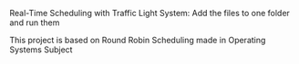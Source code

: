 Real-Time Scheduling with Traffic Light System:
Add the files to one folder and run them

This project is based on Round Robin Scheduling made in Operating Systems Subject
